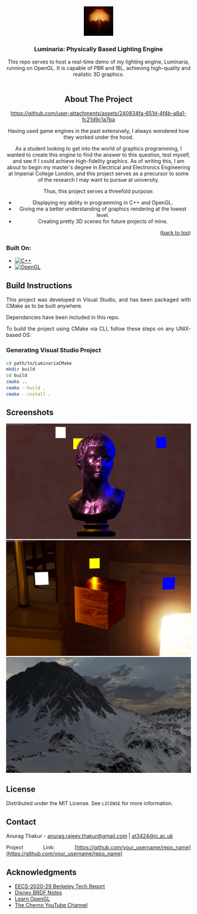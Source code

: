 <!-- PROJECT LOGO -->
<br />
<div align="center">
  <a href="github link here">
    <img src="images/Luminaria_logo.png" alt="Logo" width="80" height="80">
  </a>

  <h3 align="center">Luminaria: Physically Based Lighting Engine</h3>

  <p align="center">
    This repo serves to host a real-time demo of my lighting engine, Luminaria, running on OpenGL. It is capable of PBR and IBL, achieving high-quality and realistic 3D graphics.
    <br />

<br>

<!-- ABOUT THE PROJECT -->
## About The Project

https://github.com/user-attachments/assets/240834fa-651d-4f4b-a8a1-fc21d9c1a7ba

Having used game engines in the past extensively, I always wondered how they worked under the hood.

As a student looking to get into the world of graphics programming, I wanted to create this engine to find the answer to this question, test myself, and see if I could achieve high-fidelity graphics. As of writing this, I am about to begin my master's degree in Electrical and Electronics Engineering at Imperial College London, and this project serves as a precursor to some of the research I may want to pursue at university.

Thus, this project serves a threefold purpose:
* Displaying my ability in programming in C++ and OpenGL.
* Giving me a better understanding of graphics rendering at the lowest level.
* Creating pretty 3D scenes for future projects of mine.

<p align="right">(<a href="#readme-top">back to top</a>)</p>

<div align="justify">

### Built On:

* [![C++][Cpp]][Cpp-url]
* [![OpenGL][OpenGL]][OpenGL-url]




<!-- GETTING STARTED -->
## Build Instructions

This project was developed in Visual Studio, and has been packaged with CMake as to be built anywhere.

Dependancies have been included in this repo.

To build the project using CMake via CLI, follow these steps on any UNIX-based OS:

### Generating Visual Studio Project

```sh
cd path/to/LuminariaCMake
mkdir build
cd build
cmake ..
cmake --build .
cmake --install .
```



<!-- USAGE EXAMPLES -->
## Screenshots


<img src="images/Screenshot1.png" alt="Screenshot1">

<img src="images/Screenshot2.png" alt="Screenshot2">

<img src="images/Screenshot3.png" alt="Screenshot3">



<!-- LICENSE -->
## License

Distributed under the MIT License. See `LICENSE` for more information.



<!-- CONTACT -->
## Contact

Anurag Thakur - anurag.rajeev.thakur@gmail.com  |  at3424@ic.ac.uk

Project Link: [https://github.com/your_username/repo_name](https://github.com/your_username/repo_name)



<!-- ACKNOWLEDGMENTS -->
## Acknowledgments

* [EECS-2020-29 Berkeley Tech Report](https://www2.eecs.berkeley.edu/Pubs/TechRpts/2020/EECS-2020-29.pdf)
* [Disney BRDF Notes](https://media.disneyanimation.com/uploads/production/publication_asset/48/asset/s2012_pbs_disney_brdf_notes_v3.pdf)
* [Learn OpenGL](https://learnopengl.com/)
* [The Cherno YouTube Channel](https://www.youtube.com/@TheCherno)

</div>

<!-- MARKDOWN LINKS & IMAGES -->
<!-- https://www.markdownguide.org/basic-syntax/#reference-style-links -->
[contributors-shield]: https://img.shields.io/github/contributors/othneildrew/Best-README-Template.svg?style=for-the-badge
[contributors-url]: https://github.com/othneildrew/Best-README-Template/graphs/contributors
[forks-shield]: https://img.shields.io/github/forks/othneildrew/Best-README-Template.svg?style=for-the-badge
[forks-url]: https://github.com/othneildrew/Best-README-Template/network/members
[stars-shield]: https://img.shields.io/github/stars/othneildrew/Best-README-Template.svg?style=for-the-badge
[stars-url]: https://github.com/othneildrew/Best-README-Template/stargazers
[issues-shield]: https://img.shields.io/github/issues/othneildrew/Best-README-Template.svg?style=for-the-badge
[issues-url]: https://github.com/othneildrew/Best-README-Template/issues
[license-shield]: https://img.shields.io/github/license/othneildrew/Best-README-Template.svg?style=for-the-badge
[license-url]: https://github.com/othneildrew/Best-README-Template/blob/master/LICENSE.txt
[linkedin-shield]: https://img.shields.io/badge/-LinkedIn-black.svg?style=for-the-badge&logo=linkedin&colorB=555
[linkedin-url]: https://linkedin.com/in/othneildrew
[product-screenshot]: images/Luminaria_video.mp4
[GLFW]: https://img.shields.io/badge/GLFW-3A6E8F?style=for-the-badge&logo=glfw
[GLFW-url]: https://www.glfw.org/

[GLAD]: https://img.shields.io/badge/GLAD-FCC624?style=for-the-badge&logo=opengl
[GLAD-url]: https://glad.dav1d.de/

[GLM]: https://img.shields.io/badge/GLM-76B900?style=for-the-badge&logo=glm
[GLM-url]: https://github.com/g-truc/glm

[stb]: https://img.shields.io/badge/stb-333333?style=for-the-badge&logo=stb
[stb-url]: https://github.com/nothings/stb

[Assimp]: https://img.shields.io/badge/Assimp-23587D?style=for-the-badge&logo=assimp
[Assimp-url]: http://assimp.org/

[Cpp]: https://img.shields.io/badge/C++-00599C?style=for-the-badge&logo=c%2B%2B&logoColor=white
[Cpp-url]: https://cplusplus.com/

[OpenGL]: https://img.shields.io/badge/OpenGL-FFFFFF?style=for-the-badge&logo=opengl
[OpenGL-url]: https://www.opengl.org/



